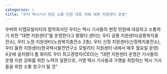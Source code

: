 ```yaml
---
categories: c
title: "우티 택시기사 현장 소통·민원 대응 위해 대면 지원센터 운영"
---
```

우버와 티맵모빌리티의 합작회사인 우티는 택시 기사들의 현장 민원에 대응하고 소통하기 위한 "대면 지원센터"를 운영한다고 밝혔다.센터는 우티 공릉 지원센터(공릉복지충전소), 우티 노원 지원센터(노원복지충전소 2층), 우티 신정 지원센터(신정복지충전소), 우티 율현 지원센터(한국택시발전연구소 모빌리티 지원센터 내에서 매주 월요일 운영) 4곳에 설치됐다.톰 화이트 우티 최고경영자(CEO)는 "대면 지원센터 운영은 기사들의 운행 지원 강화를 위한 노력의 일환으로, 가맹 택시 기사들과 가맹을 희망하는 택시 기사들을 위한 소통 창구가 될 것"
